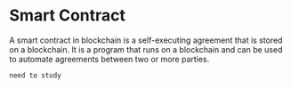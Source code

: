 # Smart Contract
A smart contract in blockchain is a self-executing agreement that is stored on a blockchain. It is a program that runs on a blockchain and can be used to automate agreements between two or more parties.

`need to study`
